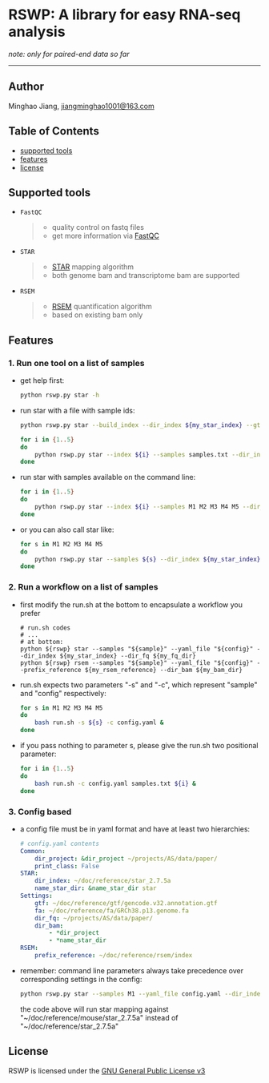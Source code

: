 # RSWP: A library for easy RNA-seq analysis  
_note: only for paired-end data so far_  

-----------
## Author  
Minghao Jiang, <jiangminghao1001@163.com>
## Table of Contents  
- [supported tools](#supported-tools)  
- [features](#features)
- [license](#license)
## Supported tools  
- `FastQC`
    > + quality control on fastq files  
    > + get more information via [FastQC](http://www.bioinformatics.babraham.ac.uk/projects/fastqc/)
- `STAR`  
    > + [STAR](https://github.com/alexdobin/STAR) mapping algorithm  
    > + both genome bam and transcriptome bam are supported
- `RSEM`  
    > + [RSEM](https://github.com/deweylab/RSEM) quantification algorithm  
    > + based on existing bam only
## Features
### 1. Run one tool on a list of samples
- get help first:  
    ``` bash
    python rswp.py star -h
    ```
- run star with a file with sample ids:  
    ``` bash
    python rswp.py star --build_index --dir_index ${my_star_index} --gtf ${gtf_file} --fa ${fa_file}

    for i in {1..5}
    do
        python rswp.py star --index ${i} --samples samples.txt --dir_index ${my_star_index} --dir_fq ${fq_dir} &
    done
    ```

- run star with samples available on the command line:  
    ``` bash
    for i in {1..5}
    do
        python rswp.py star --index ${i} --samples M1 M2 M3 M4 M5 --dir_index ${my_star_index} --dir_fq ${fq_dir} &
    done
    ```
    
- or you can also call star like:  
    ``` bash
    for s in M1 M2 M3 M4 M5
    do
        python rswp.py star --samples ${s} --dir_index ${my_star_index} --dir_fq ${fq_dir} &
    done
    ```
### 2. Run a workflow on a list of samples  
- first modify the run.sh at the bottom to encapsulate a workflow you prefer  
    ``` shell
    # run.sh codes
    # ...
    # at bottom:
    python ${rswp} star --samples "${sample}" --yaml_file "${config}" --dir_index ${my_star_index} --dir_fq ${my_fq_dir}
    python ${rswp} rsem --samples "${sample}" --yaml_file "${config}" --prefix_reference ${my_rsem_reference} --dir_bam ${my_bam_dir}
    ```
- run.sh expects two parameters "-s" and "-c", which represent "sample" and "config" respectively:  
    ``` bash
    for s in M1 M2 M3 M4 M5
    do
        bash run.sh -s ${s} -c config.yaml &
    done
    ```
- if you pass nothing to parameter s, please give the run.sh two positional parameter:
    ``` bash
    for i in {1..5}
    do
        bash run.sh -c config.yaml samples.txt ${i} &
    done
    ```
### 3. Config based  
- a config file must be in yaml format and have at least two hierarchies:
    ``` yaml
    # config.yaml contents
    Common:
        dir_project: &dir_project ~/projects/AS/data/paper/
        print_class: False
    STAR:
        dir_index: ~/doc/reference/star_2.7.5a
        name_star_dir: &name_star_dir star
    Settings:
        gtf: ~/doc/reference/gtf/gencode.v32.annotation.gtf
        fa: ~/doc/reference/fa/GRCh38.p13.genome.fa
        dir_fq: ~/projects/AS/data/paper/
        dir_bam:
            - *dir_project
            - *name_star_dir
    RSEM:
        prefix_reference: ~/doc/reference/rsem/index
    ```
- remember: command line parameters always take precedence over corresponding settings in the config:
    ``` bash
    python rswp.py star --samples M1 --yaml_file config.yaml --dir_index ~/doc/reference/mouse/star_2.7.5a
    ```
    the code above will run star mapping against "\~/doc/reference/mouse/star_2.7.5a" instead of "\~/doc/reference/star_2.7.5a"
## License  
RSWP is licensed under the [GNU General Public License v3](http://www.gnu.org/licenses/gpl-3.0.html)